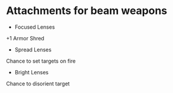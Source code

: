 # Attachments for beam weapons
* Focused Lenses

+1 Armor Shred
* Spread Lenses

Chance to set targets on fire 
* Bright Lenses

Chance to disorient target
